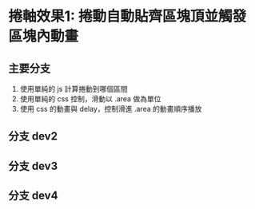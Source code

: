 # 捲軸效果1: 捲動自動貼齊區塊頂並觸發區塊內動畫
## 主要分支
1. 使用單純的 js 計算捲動到哪個區間
2. 使用單純的 css 控制，滑動以 .area 做為單位
3. 使用 css 的動畫與 delay，控制滑進 .area 的動畫順序播放
## 分支 dev2

## 分支 dev3

## 分支 dev4